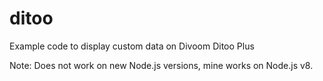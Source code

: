 # ditoo

Example code to display custom data on Divoom Ditoo Plus

Note: Does not work on new Node.js versions, mine works on Node.js v8.

